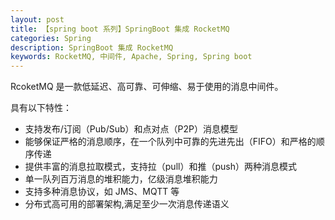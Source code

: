 ```yaml
---
layout: post
title: 【spring boot 系列】SpringBoot 集成 RocketMQ
categories: Spring
description: SpringBoot 集成 RocketMQ
keywords: RocketMQ, 中间件, Apache, Spring, Spring boot
---
```


RcoketMQ 是一款低延迟、高可靠、可伸缩、易于使用的消息中间件。

具有以下特性：
- 支持发布/订阅（Pub/Sub）和点对点（P2P）消息模型
- 能够保证严格的消息顺序，在一个队列中可靠的先进先出（FIFO）和严格的顺序传递
- 提供丰富的消息拉取模式，支持拉（pull）和推（push）两种消息模式
- 单一队列百万消息的堆积能力，亿级消息堆积能力
- 支持多种消息协议，如 JMS、MQTT 等
- 分布式高可用的部署架构,满足至少一次消息传递语义


